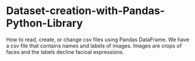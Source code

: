 # Dataset-creation-with-Pandas-Python-Library

How to read, create, or change csv files using Pandas DataFrame. 
We have a csv file that contains names and labels of images. Images are crops of faces and the labels decline facioal expressions.
